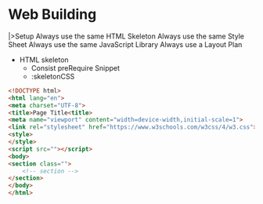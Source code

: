 # Web Building

|>Setup
Always use the same HTML Skeleton
Always use the same Style Sheet
Always use the same JavaScript Library
Always use a Layout Plan

+ HTML skeleton
    - Consist preRequire Snippet
    - :skeletonCSS
```html
<!DOCTYPE html>
<html lang="en">
<meta charset="UTF-8">
<title>Page Title<title>
<meta name="viewport" content="width=device-width,initial-scale=1">
<link rel="stylesheet" href="https://www.w3schools.com/w3css/4/w3.css">
<style>
</style>
<script src=""></script>
<body>
<section class="">
    <!-- section -->
</section>
</body>
</html> 
```
